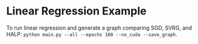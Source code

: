 # Linear Regression Example

To run linear regression and generate a graph comparing SGD, SVRG, and HALP: ```python main.py --all --epochs 100 --no_cuda --save_graph```.
